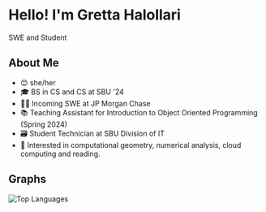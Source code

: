 # Hello! I'm Gretta Halollari
SWE and Student 

## About Me
- 😊 she/her
- 🎓 BS in CS and CS at SBU '24
- 👩‍💻 Incoming SWE at JP Morgan Chase
- 📚 Teaching Assistant for Introduction to Object Oriented Programming (Spring 2024)
- 🗃️ Student Technician at SBU Division of IT
- 🩵 Interested in computational geometry, numerical analysis, cloud computing and reading.

## Graphs
![Top Languages](https://github-readme-stats.vercel.app/api/top-langs/?username=ingrettable&langs_count=8&hide=html&layout=compact)

<!--
**ingrettable/ingrettable** is a ✨ _special_ ✨ repository because its `README.md` (this file) appears on your GitHub profile.

Here are some ideas to get you started:

- 🔭 I’m currently working on ...
- 🌱 I’m currently learning ...
- 👯 I’m looking to collaborate on ...
- 🤔 I’m looking for help with ...
- 💬 Ask me about ...
- 📫 How to reach me: ...
- 😄 Pronouns: ...
- ⚡ Fun fact: ...
-->
